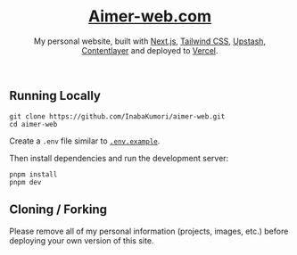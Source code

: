 <div align="center">
    <a href="https://aimer-web.com"><h1 align="center">Aimer-web.com</h1></a>
    
My personal website, built with [Next.js](https://nextjs.org/), [Tailwind CSS](https://tailwindcss.com/), [Upstash](https://upstash.com?ref=chronark.com), [Contentlayer](https://www.contentlayer.dev/) and deployed to [Vercel](https://vercel.com/).

</div>

<br/>

## Running Locally


```sh-session
git clone https://github.com/InabaKumori/aimer-web.git
cd aimer-web
```


Create a `.env` file similar to [`.env.example`](https://github.com/InabaKumori/aimer-web/blob/main/.env.example).


Then install dependencies and run the development server:
```sh-session
pnpm install
pnpm dev
```


## Cloning / Forking

Please remove all of my personal information (projects, images, etc.) before deploying your own version of this site.